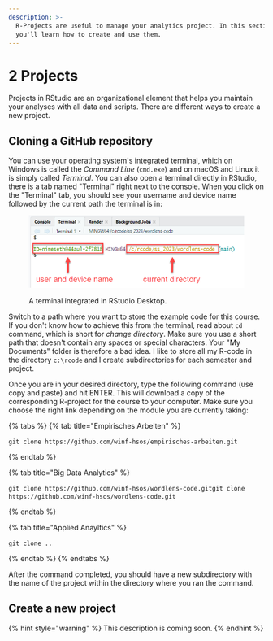 ```yaml
---
description: >-
  R-Projects are useful to manage your analytics project. In this section,
  you'll learn how to create and use them.
---
```


# 2 Projects

Projects in RStudio are an organizational element that helps you maintain your analyses with all data and scripts. There are different ways to create a new project.

## Cloning a GitHub repository



You can use your operating system's integrated terminal, which on Windows is called the _Command Line_ (`cmd.exe`) and on macOS and Linux it is simply called _Terminal_. You can also open a terminal directly in RStudio, there is a tab named "Terminal" right next to the console. When you click on the "Terminal" tab, you should see your username and device name followed by the current path the terminal is in:

<figure><img src="../.gitbook/assets/image (59).png" alt=""><figcaption><p>A terminal integrated in RStudio Desktop.</p></figcaption></figure>

Switch to a path where you want to store the example code for this course. If you don't know how to achieve this from the terminal, read about `cd` command, which is short for _change directory_. Make sure you use a short path that doesn't contain any spaces or special characters. Your "My Documents" folder is therefore a bad idea. I like to store all my R-code in the directory `c:\rcode` and I create subdirectories for each semester and project.

Once you are in your desired directory, type the following command (use copy and paste) and hit ENTER. This will download a copy of the corresponding R-project for the course to your computer. Make sure you choose the right link depending on the module you are currently taking:

{% tabs %}
{% tab title="Empirisches Arbeiten" %}
```
git clone https://github.com/winf-hsos/empirisches-arbeiten.git
```
{% endtab %}

{% tab title="Big Data Analytics" %}
```
git clone https://github.com/winf-hsos/wordlens-code.gitgit clone https://github.com/winf-hsos/wordlens-code.git
```
{% endtab %}

{% tab title="Applied Anayltics" %}
```
git clone ..
```
{% endtab %}
{% endtabs %}

After the command completed, you should have a new subdirectory with the name of the project within the directory where you ran the command.

## Create a new project

{% hint style="warning" %}
This description is coming soon.
{% endhint %}

